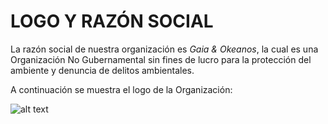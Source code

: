 # LOGO Y RAZÓN SOCIAL

La razón social de nuestra organización es *Gaia & Okeanos*, la cual es una Organización No Gubernamental sin fines de lucro para la protección del ambiente y denuncia de delitos ambientales.

A continuación se muestra el logo de la Organización:

![alt text](https://res.cloudinary.com/gwenyver/image/upload/v1652578593/Github/LaunchX2022/HackTheOcean/Gaia_Okeanos_1_od2lj9.png)
